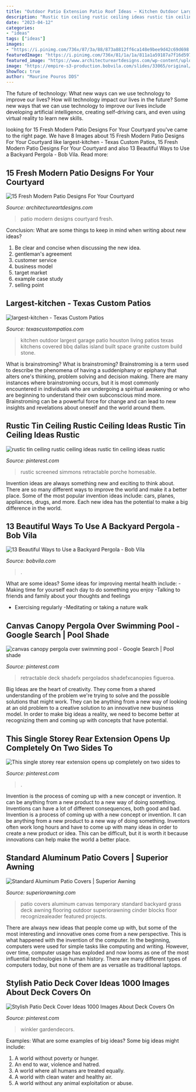 ```yaml
---
title: "Outdoor Patio Extension Patio Roof Ideas ~ Kitchen Outdoor Largest Garage Patio Houston Living Patios Texas Kitchens Covered Bbq Dallas Island Built Space Granite Custom Build Stone"
description: "Rustic tin ceiling rustic ceiling ideas rustic tin ceiling ideas rustic"
date: "2023-04-12"
categories:
- "ideas"
tags: ["ideas"]
images:
- "https://i.pinimg.com/736x/87/3a/88/873a8812ff6ca148e9bee9d42c69d698.jpg"
featuredImage: "https://i.pinimg.com/736x/81/1a/1a/811a1a59187a7f16d597baf2e586ac7c.jpg"
featured_image: "https://www.architectureartdesigns.com/wp-content/uploads/2014/10/15-Fresh-Modern-Patio-Designs-For-Your-Courtyard-15-630x420.jpg"
image: "https://empire-s3-production.bobvila.com/slides/33065/original/Pergola_Ideas_with_Curtains.jpg?1563750372"
ShowToc: true
author: "Maurine Pouros DDS"
---
```



The future of technology: What new ways can we use technology to improve our lives?
How will technology impact our lives in the future? Some new ways that we can use technology to improve our lives include developing artificial intelligence, creating self-driving cars, and even using virtual reality to learn new skills.

	

		
looking for 15 Fresh Modern Patio Designs For Your Courtyard you've came to the right page. We have 8 Images about 15 Fresh Modern Patio Designs For Your Courtyard like largest-kitchen - Texas Custom Patios, 15 Fresh Modern Patio Designs For Your Courtyard and also 13 Beautiful Ways to Use a Backyard Pergola - Bob Vila. Read more:
		
    
## 15 Fresh Modern Patio Designs For Your Courtyard

<img loading=lazy src="https://www.architectureartdesigns.com/wp-content/uploads/2014/10/15-Fresh-Modern-Patio-Designs-For-Your-Courtyard-15-630x420.jpg" onerror="this.onerror=null;this.src='https://tse3.mm.bing.net/th?id=OIP.8YucLvc7RvzwtATZo4YuZAHaE8&amp;pid=15.1';" alt="15 Fresh Modern Patio Designs For Your Courtyard">

_Source: architectureartdesigns.com_

>patio modern designs courtyard fresh. 

	

Conclusion: What are some things to keep in mind when writing about new ideas?
1. Be clear and concise when discussing the new idea.
2. gentleman's agreement 
3. customer service 
4. business model 
5. target market 
6. example case study
7. selling point 

    
## Largest-kitchen - Texas Custom Patios

<img loading=lazy src="https://texascustompatios.com/wp-content/uploads/2016/11/largest-kitchen--1024x679.png" onerror="this.onerror=null;this.src='https://tse2.mm.bing.net/th?id=OIP.0f8Yey5kLPqrRbBI5NWchgHaE6&amp;pid=15.1';" alt="largest-kitchen - Texas Custom Patios">

_Source: texascustompatios.com_

>kitchen outdoor largest garage patio houston living patios texas kitchens covered bbq dallas island built space granite custom build stone. 

	

What is brainstroming?
What is brainstroming? Brainstroming is a term used to describe the phenomena of having a suddeniphany or epiphany that alters one's thinking, problem solving and decision making. There are many instances where brainstroming occurs, but it is most commonly encountered in individuals who are undergoing a spiritual awakening or who are beginning to understand their own subconscious mind more. Brainstroming can be a powerful force for change and can lead to new insights and revelations about oneself and the world around them.

    
## Rustic Tin Ceiling Rustic Ceiling Ideas Rustic Tin Ceiling Ideas Rustic

<img loading=lazy src="https://i.pinimg.com/736x/19/f5/39/19f5399c0e5f1c79033db340df039338.jpg" onerror="this.onerror=null;this.src='https://tse1.mm.bing.net/th?id=OIP.pjmwipHJYuU3Bqi4nPDcAAHaE6&amp;pid=15.1';" alt="rustic tin ceiling rustic ceiling ideas rustic tin ceiling ideas rustic">

_Source: pinterest.com_

>rustic screened simmons retractable porche homesable. 

	

Invention ideas are always something new and exciting to think about. There are so many different ways to improve the world and make it a better place. Some of the most popular invention ideas include: cars, planes, appliances, drugs, and more. Each new idea has the potential to make a big difference in the world.

    
## 13 Beautiful Ways To Use A Backyard Pergola - Bob Vila

<img loading=lazy src="https://empire-s3-production.bobvila.com/slides/33065/original/Pergola_Ideas_with_Curtains.jpg?1563750372" onerror="this.onerror=null;this.src='https://tse1.mm.bing.net/th?id=OIP.VCZsm2fS4sdHpb7oCxFHJAHaFX&amp;pid=15.1';" alt="13 Beautiful Ways to Use a Backyard Pergola - Bob Vila">

_Source: bobvila.com_

>. 

	

What are some ideas?
Some ideas for improving mental health include: 
-Making time for yourself each day to do something you enjoy 
-Talking to friends and family about your thoughts and feelings 
- Exercising regularly 
-Meditating or taking a nature walk

    
## Canvas Canopy Pergola Over Swimming Pool - Google Search | Pool Shade

<img loading=lazy src="https://i.pinimg.com/736x/1f/e6/2e/1fe62e6ec2e49bae041f718a9402f5d2.jpg" onerror="this.onerror=null;this.src='https://tse3.mm.bing.net/th?id=OIP.sUGLH1ivj1HAr0Gnbj4aQwHaE7&amp;pid=15.1';" alt="canvas canopy pergola over swimming pool - Google Search | Pool shade">

_Source: pinterest.com_

>retractable deck shadefx pergolados shadefxcanopies figueroa. 

	

Big Ideas are the heart of creativity. They come from a shared understanding of the problem we're trying to solve and the possible solutions that might work. They can be anything from a new way of looking at an old problem to a creative solution to an innovative new business model. In order to make big ideas a reality, we need to become better at recognizing them and coming up with concepts that have potential.

    
## This Single Storey Rear Extension Opens Up Completely On Two Sides To

<img loading=lazy src="https://i.pinimg.com/736x/81/1a/1a/811a1a59187a7f16d597baf2e586ac7c.jpg" onerror="this.onerror=null;this.src='https://tse3.mm.bing.net/th?id=OIP.LN0Kj-oGsScyzc2Xr1XLlwHaLO&amp;pid=15.1';" alt="This single storey rear extension opens up completely on two sides to">

_Source: pinterest.com_

>. 

	

Invention is the process of coming up with a new concept or invention. It can be anything from a new product to a new way of doing something. Inventions can have a lot of different consequences, both good and bad.
Invention is a process of coming up with a new concept or invention. It can be anything from a new product to a new way of doing something. Inventors often work long hours and have to come up with many ideas in order to create a new product or idea. This can be difficult, but it is worth it because innovations can help make the world a better place.

    
## Standard Aluminum Patio Covers | Superior Awning

<img loading=lazy src="https://superiorawning.com/wp-content/uploads/2018/02/sa_pcgallery1.jpg" onerror="this.onerror=null;this.src='https://tse3.mm.bing.net/th?id=OIP.Dya3OKcMnCER7e7gFzzYnAHaFK&amp;pid=15.1';" alt="Standard Aluminum Patio Covers | Superior Awning">

_Source: superiorawning.com_

>patio covers aluminum canvas temporary standard backyard grass deck awning flooring outdoor superiorawning cinder blocks floor recognizealeader featured projects. 

	

There are always new ideas that people come up with, but some of the most interesting and innovative ones come from a new perspective. This is what happened with the invention of the computer. In the beginning, computers were used for simple tasks like computing and writing. However, over time, computer usage has exploded and now looms as one of the most influential technologies in human history. There are many different types of computers today, but none of them are as versatile as traditional laptops.

    
## Stylish Patio Deck Cover Ideas 1000 Images About Deck Covers On

<img loading=lazy src="https://i.pinimg.com/736x/87/3a/88/873a8812ff6ca148e9bee9d42c69d698.jpg" onerror="this.onerror=null;this.src='https://tse3.mm.bing.net/th?id=OIP.-eA4eDMdfVpwUkvof9osvwHaE8&amp;pid=15.1';" alt="Stylish Patio Deck Cover Ideas 1000 Images About Deck Covers On">

_Source: pinterest.com_

>winkler gardendecors. 

	

Examples: What are some examples of big ideas?
Some big ideas might include: 
1. A world without poverty or hunger.
2. An end to war, violence and hatred.
3. A world where all humans are treated equally.
4. A world with clean water and healthy air.
5. A world without any animal exploitation or abuse.

